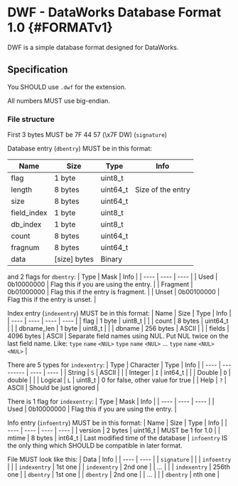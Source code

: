 # DWF - DataWorks Database Format 1.0 {#FORMATv1}

DWF is a simple database format designed for DataWorks.

## Specification

You SHOULD use `.dwf` for the extension.

All numbers MUST use big-endian.

### File structure

First 3 bytes MUST be 7F 44 57 (\x7F DW) (`signature`)

Database entry (`dbentry`) MUST be in this format:

| Name | Size | Type | Info |
| ---- | ---- | ---- | ---- |
| flag | 1 byte | uint8\_t | |
| length | 8 bytes | uint64\_t | Size of the entry |
| size | 8 bytes | uint64\_t | |
| field\_index | 1 byte | uint8\_t | |
| db\_index | 1 byte | uint8\_t | |
| count | 8 bytes | uint64\_t | |
| fragnum | 8 bytes | uint64\_t | |
| data | \[size\] bytes | Binary | |

and 2 flags for `dbentry`:
| Type | Mask | Info |
| ---- | ---- | ---- |
| Used | 0b10000000 | Flag this if you are using the entry. |
| Fragment | 0b01000000 | Flag this if the entry is fragment. |
| Unset | 0b00100000 | Flag this if the entry is unset. |

Index entry (`indexentry`) MUST be in this format:
| Name | Size | Type | Info |
| ---- | ---- | ---- | ---- |
| flag | 1 byte | uint8\_t | |
| count | 8 bytes | uint64\_t | |
| dbname\_len | 1 byte | uint8\_t | |
| dbname | 256 bytes | ASCII | |
| fields | 4096 bytes | ASCII | Separate field names using NUL. Put NUL twice on the last field name. Like: `type` `name` `<NUL>` `type` `name` `<NUL>` ... `type` `name` `<NUL>` `<NUL>` |

There are 5 types for `indexentry`:
| Type | Character | Type | Info |
| ---- | --------- | ---- | ---- |
| String | `S` | ASCII | |
| Integer | `I` | int64\_t | |
| Double | `D` | double | |
| Logical | `L` | uint8\_t | 0 for false, other value for true |
| Help | `?` | ASCII | Should be just ignored |

There is 1 flag for `indexentry`:
| Type | Mask | Info |
| ---- | ---- | ---- |
| Used | 0b10000000 | Flag this if you are using the entry. |

Info entry (`infoentry`) MUST be in this format:
| Name | Size | Type | Info |
| ---- | ---- | ---- | ---- |
| version | 2 bytes | uint16\_t | MUST be 1 for 1.0 |
| mtime | 8 bytes | int64\_t | Last modified time of the database |
`infoentry` IS the only thing which SHOULD be compatible in later format.

File MUST look like this:
| Data | Info |
| ---- | ---- |
| `signature` | |
| `infoentry` | |
| `indexentry` | 1st one |
| `indexentry` | 2nd one |
| ... | |
| `indexentry` | 256th one |
| `dbentry` | 1st one |
| `dbentry` | 2nd one |
| ... | |
| `dbentry` | nth one |
